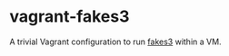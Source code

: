 # vagrant-fakes3

A trivial Vagrant configuration to run [fakes3](https://github.com/jubos/fake-s3) within a VM.

